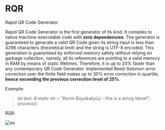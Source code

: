 # RQR
Rapid QR Code Generator

Rapid QR Code Generator is the first generator of its kind. It compiles to native machine-executable code with **zero dependencies**. The generator is guaranteed to generate a valid QR Code given its string input is less than 4296 characters (theoretical limit) and the string is UTF-8 encoded. This generation is guaranteed by enforced memory safety without relying on garbage collection, namely, all its references are pointing to a valid memory in RAM by means of static lifetimes. Therefore, it is up to 20% faster than any contemporary QR Code Generator. Implemented Reed–Solomon error correction over the finite field makes up to 30% error correction in quartile, **hence exceeding the previous correction level of 25%**. 


Example: 

>let text: &'static str = "Kerim Büyükakyüz - this is a string literal!";
>process()

RQR: 

![ex](https://user-images.githubusercontent.com/99087793/177833176-ecd3d71c-a0b4-4ce6-8d7f-3dcd622c3a13.png)
